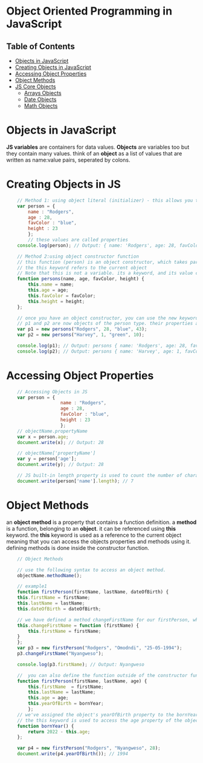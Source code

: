 # Object Oriented Programming in JavaScript
## Table of Contents
- [Objects in JavaScript](#Objects-in-JavaScript)
- [Creating Objects in JavaScript](#Creating-Objects-in-JS)
- [Accessing Object Properties](#Accessing-Object-Properties)
- [Object Methods](#Object-Methods)
- [JS Core Objects]()
    - [Arrays Objects](https://github.com/nyangweso-rodgers/JavaScript_Projects/tree/main/Object_Oriented_Programming_in_JavaScript/Array_Objects)
    - [Date Objects](https://github.com/nyangweso-rodgers/JavaScript_Projects/tree/main/Object_Oriented_Programming_in_JavaScript/Date_Objects)
    - [Math Objects](https://github.com/nyangweso-rodgers/JavaScript_Projects/tree/main/Object_Oriented_Programming_in_JavaScript/Math_Objects)
# Objects in JavaScript
__JS variables__ are containers for data values. __Objects__ are variables too but they contain many values. think of an __object__ as a list of values that are written as name:value pairs, seperated by colons.

# Creating Objects in JS
```js
    // Method 1: using object literal (initializer) - this allows you to create only a single object
    var person = {
        name : "Rodgers",
        age : 28,
        favColor : "blue",
        height : 23
        };
        // these values are called properties
    console.log(person); // Output: { name: 'Rodgers', age: 28, favColor: 'blue', height: 23 }

    // Method 2:using object constructor function
    // this function (person) is an object constructor, which takes parameters and assigns them to object properties
    // the this keyword refers to the current object
    // Note that this is not a variable. its a keyword, and its value cannot be changed
    function persons(name, age, favColor, height) {
        this.name = name;
        this.age = age;
        this.favColor = favColor;
        this.height = height;
    };

    // once you have an object constructor, you can use the new keyword to create new objects of the same type
    // p1 and p2 are now objects of the person type. their properties are assigned to the corresponding value
    var p1 = new persons("Rodgers", 28, "blue", 43);
    var p2 = new persons("Harvey", 1, "green", 10);

    console.log(p1); // Output: persons { name: 'Rodgers', age: 28, favColor: 'blue', height: 43 }
    console.log(p2); // Output: persons { name: 'Harvey', age: 1, favColor: 'green', height: 10 }
```
# Accessing Object Properties
```js
    // Accessing Objects in JS
    var person = {
                    name : "Rodgers",
                    age : 28,
                    favColor : "blue",
                    height : 23
                    };
    // objectName.propertyName
    var x = person.age;
    document.write(x); // Output: 28

    // objectName['propertyName']
    var y = person['age'];
    document.write(y); // Output: 28

    // JS built-in length property is used to count the number of characters in a property string
    document.write(person['name'].length); // 7
```
# Object Methods
an __object method__ is a property that contains a function definition. a __method__ is a function, belonging to an __object__. it can be referenced using __this__ keyword. the __this__ keyword is used as a reference to the current object meaning that you can access the objects properties and methods using it. defining methods is done inside the constructor function.
```js
    // Object Methods

    // use the following syntax to access an object method.
    objectName.methodName();

    // example1
    function firstPerson(firstName, lastName, dateOfBirth) {
    this.firstName = firstName;
    this.lastName = lastName;
    this.dateOfBirth = dateOfBirth;

    // we have defined a method changeFirstName for our firstPerson, which is a function that takes a parameter firstName and assigns to it the firstName property of the object.
    this.changeFirstName = function (firstName) {
        this.firstName = firstName;
    }
    };
    var p3 = new firstPerson("Rodgers", "Omodndi", "25-05-1994");
    p3.changeFirstName("Nyangweso");

    console.log(p3.firstName); // Output: Nyangweso

    //  you can also define the function outside of the constructor function and associate it with the object
    function firstPerson(firstName, lastName, age) {
        this.firstName  = firstName;
        this.lastName = lastName;
        this.age = age;
        this.yearOfBirth = bornYear;
        };
    // we've assigned the object's yearOfBirth property to the bornYear function
    // the this keyword is used to access the age property of the object which is going to call the method
    function bornYear() {
        return 2022 - this.age;
    };

    var p4 = new firstPerson("Rodgers", "Nyangweso", 28);
    document.write(p4.yearOfBirth()); // 1994
```